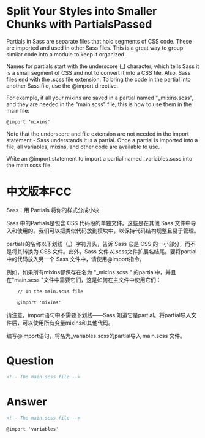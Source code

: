# Split Your Styles into Smaller Chunks with PartialsPassed

Partials in Sass are separate files that hold segments of CSS code. These are imported and used in other Sass files. This is a great way to group similar code into a module to keep it organized.

Names for partials start with the underscore (_) character, which tells Sass it is a small segment of CSS and not to convert it into a CSS file. Also, Sass files end with the .scss file extension. To bring the code in the partial into another Sass file, use the @import directive.

For example, if all your mixins are saved in a partial named "_mixins.scss", and they are needed in the "main.scss" file, this is how to use them in the main file:

```html
@import 'mixins'
```

Note that the underscore and file extension are not needed in the import statement - Sass understands it is a partial. Once a partial is imported into a file, all variables, mixins, and other code are available to use.

Write an @import statement to import a partial named _variables.scss into the main.scss file.


# 中文版本FCC
Sass：用 Partials 将你的样式分成小块

Sass 中的Partials是包含 CSS 代码段的单独文件。这些是在其他 Sass 文件中导入和使用的。我们可以把类似代码放到模块中，以保持代码结构规整且易于管理。

partials的名称以下划线（_）字符开头，告诉 Sass 它是 CSS 的一小部分，而不是将其转换为 CSS 文件。此外，Sass 文件以.scss文件扩展名结尾。要将partial中的代码放入另一个 Sass 文件中，请使用@import指令。

例如，如果所有mixins都保存在名为 "_mixins.scss " 的partial中，并且在"main.scss "文件中需要它们，这是如何在主文件中使用它们：

```html
    // In the main.scss file

    @import 'mixins'
```

请注意，import语句中不需要下划线——Sass 知道它是partial。将partial导入文件后，可以使用所有变量mixins和其他代码。

编写@import语句，将名为_variables.scss的partial导入 main.scss 文件。


# Question
```html
<!-- The main.scss file -->
```


# Answer
```html
<!-- The main.scss file -->

@import 'variables'
```
